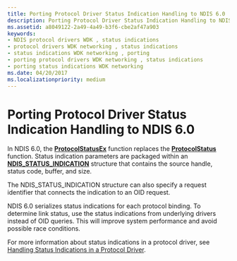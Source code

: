 ```yaml
---
title: Porting Protocol Driver Status Indication Handling to NDIS 6.0
description: Porting Protocol Driver Status Indication Handling to NDIS 6.0
ms.assetid: a8049122-2a49-4a49-b3f6-cbe2af47a903
keywords:
- NDIS protocol drivers WDK , status indications
- protocol drivers WDK networking , status indications
- status indications WDK networking , porting
- porting protocol drivers WDK networking , status indications
- porting status indications WDK networking
ms.date: 04/20/2017
ms.localizationpriority: medium
---
```


# Porting Protocol Driver Status Indication Handling to NDIS 6.0





In NDIS 6.0, the [**ProtocolStatusEx**](https://msdn.microsoft.com/library/windows/hardware/ff570270) function replaces the [**ProtocolStatus**](https://msdn.microsoft.com/library/windows/hardware/ff563257) function. Status indication parameters are packaged within an [**NDIS\_STATUS\_INDICATION**](https://msdn.microsoft.com/library/windows/hardware/ff567373) structure that contains the source handle, status code, buffer, and size.

The NDIS\_STATUS\_INDICATION structure can also specify a request identifier that connects the indication to an OID request.

NDIS 6.0 serializes status indications for each protocol binding. To determine link status, use the status indications from underlying drivers instead of OID queries. This will improve system performance and avoid possible race conditions.

For more information about status indications in a protocol driver, see [Handling Status Indications in a Protocol Driver](handling-status-indications-in-a-protocol-driver.md).

 

 





